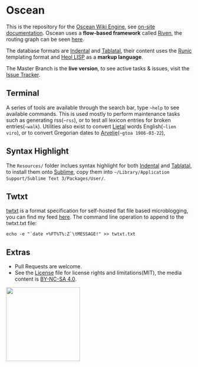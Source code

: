 # Oscean

This is the repository for the [Oscean Wiki Engine](http://wiki.xxiivv.com/), see [on-site documentation](http://wiki.xxiivv.com/About). Oscean uses a **flow-based framework** called [Riven](https://github.com/XXIIVV/Riven), the routing graph can be seen [here](http://wiki.xxiivv.com/riven.html). 

The database formats are [Indental](https://wiki.xxiivv.com/Indental) and [Tablatal](https://wiki.xxiivv.com/Tablatal), their content uses the [Runic](https://wiki.xxiivv.com/Runic) templating format and [Heol LISP](https://wiki.xxiivv.com/Heol) as a **markup language**.

The Master Branch is the **live version**, to see active tasks & issues, visit the [Issue Tracker](http://wiki.xxiivv.com/Oscean:tracker).

## Terminal

A series of tools are available through the search bar, type `~help` to see available commands. This is used mostly to perform maintenance tasks such as generating rss(`~rss`), or to test all lexicon entries for broken entries(`~walk`). Utilities also exist to convert [Lietal](http://wiki.xxiivv.com/Lietal) words English(`~lien viro`), or to convert Gregorian dates to [Arvelie](http://wiki.xxiivv.com/Arvelie)(`~gtoa 1986-03-22`),

## Syntax Highlight

The `Resources/` folder inclues syntax highlight for both [Indental](https://wiki.xxiivv.com/Indental) and [Tablatal](https://wiki.xxiivv.com/Tablatal), to install them onto [Sublime](http://sublimetext.com), copy them into `~/Library/Application Support/Sublime Text 3/Packages/User/`.

## Twtxt

[twtxt](https://github.com/buckket/twtxt) is a format specification for self-hosted flat file based microblogging, you can find my feed [here](https://raw.githubusercontent.com/XXIIVV/Oscean/master/twtxt.txt). The command line operation to append to the twtxt.txt file:

```
echo -e "`date +%FT%T%:Z`\tMESSAGE!" >> twtxt.txt
```

## Extras

- Pull Requests are welcome.
- See the [License](LICENSE) file for license rights and limitations(MIT), the media content is [BY-NC-SA 4.0](http://wiki.xxiivv.com/About).

<img src='https://github.com/XXIIVV/Oscean/blob/master/media/identity/logo.crest.png?raw=true' width='200'/>
